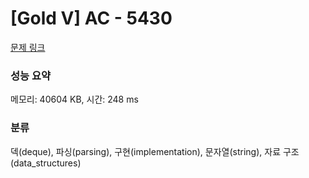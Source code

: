 # [Gold V] AC - 5430 

[문제 링크](https://www.acmicpc.net/problem/5430) 

### 성능 요약

메모리: 40604 KB, 시간: 248 ms

### 분류

덱(deque), 파싱(parsing), 구현(implementation), 문자열(string), 자료 구조(data_structures)

